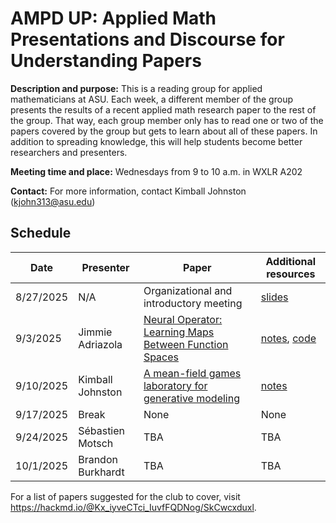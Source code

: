 # AMPD UP: Applied Math Presentations and Discourse for Understanding Papers 

**Description and purpose:** This is a reading group for applied mathematicians at ASU. Each week, a different member of the group presents the results of a recent applied math research paper to the rest of the group. That way, each group member only has to read one or two of the papers covered by the group but gets to learn about all of these papers. In addition to spreading knowledge, this will help students become better researchers and presenters. 

**Meeting time and place:** Wednesdays from 9 to 10 a.m. in WXLR A202 

**Contact:** For more information, contact Kimball Johnston (<kjohn313@asu.edu>) 

## Schedule 

| Date | Presenter | Paper | Additional resources |
| --- | --- | --- | --- |
| 8/27/2025 | N/A | Organizational and introductory meeting | [slides](https://kimballj67.github.io/ASU_Applied_Math_Paper_Group/8_27_2025/ASU_Journal_Club_Slides.pdf) |
| 9/3/2025 | Jimmie Adriazola | [Neural Operator: Learning Maps Between Function Spaces](https://arxiv.org/abs/2108.08481) | [notes](https://kimballj67.github.io/ASU_Applied_Math_Paper_Group/9_3_2025/AMPD_UP_FNOs.pdf), [code](https://github.com/neuraloperator/neuraloperator)  | 
| 9/10/2025 | Kimball Johnston | [A mean-field games laboratory for generative modeling](https://arxiv.org/abs/2304.13534) | [notes](https://kimballj67.github.io/ASU_Applied_Math_Paper_Group/9_10_2025/9_10_2025_Notes.pdf) |
| 9/17/2025 | Break | None | None |
| 9/24/2025 | Sébastien Motsch | TBA | TBA |
| 10/1/2025 | Brandon Burkhardt | TBA | TBA | 

For a list of papers suggested for the club to cover, visit <https://hackmd.io/@Kx_iyveCTci_IuvfFQDNog/SkCwcxduxl>.
